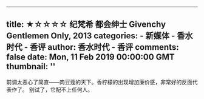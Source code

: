 
---
title: ★☆☆☆☆ 纪梵希 都会绅士 Givenchy Gentlemen Only, 2013
categories: 
    - 新媒体
    - 香水时代 - 香评
author: 香水时代 - 香评
comments: false
date: Mon, 11 Feb 2019 00:00:00 GMT
thumbnail: ''
---

<div>   
前调太恶心了简直——肉豆蔻的天下。香柠檬的出现增加廉价感，非常好的反面代表作了。
别试了，它配不上任何人。  
</div>
            